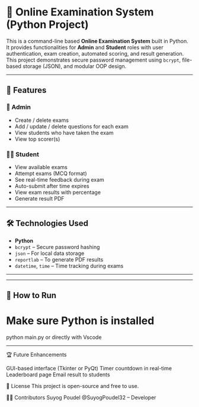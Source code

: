 # 🧠 Online Examination System (Python Project)

This is a command-line based **Online Examination System** built in Python. It provides functionalities for **Admin** and **Student** roles with user authentication, exam creation, automated scoring, and result generation. This project demonstrates secure password management using `bcrypt`, file-based storage (JSON), and modular OOP design.

---

## 🚀 Features

### 👤 Admin
- Create / delete exams
- Add / update / delete questions for each exam
- View students who have taken the exam
- View top scorer(s)

### 👨‍🎓 Student
- View available exams
- Attempt exams (MCQ format)
- See real-time feedback during exam
- Auto-submit after time expires
- View exam results with percentage
- Generate result PDF

---

## 🛠 Technologies Used
- **Python**
- `bcrypt` – Secure password hashing
- `json` – For local data storage
- `reportlab` – To generate PDF results
- `datetime`, `time` – Time tracking during exams

---

---

## 🧪 How to Run

# Make sure Python is installed
python main.py or directly with Vscode

---


🏆 Future Enhancements

GUI-based interface (Tkinter or PyQt)
Timer countdown in real-time
Leaderboard page
Email result to students

📜 License
This project is open-source and free to use.

👨‍💻 Contributors
Suyog Poudel @SuyogPoudel32 – Developer


